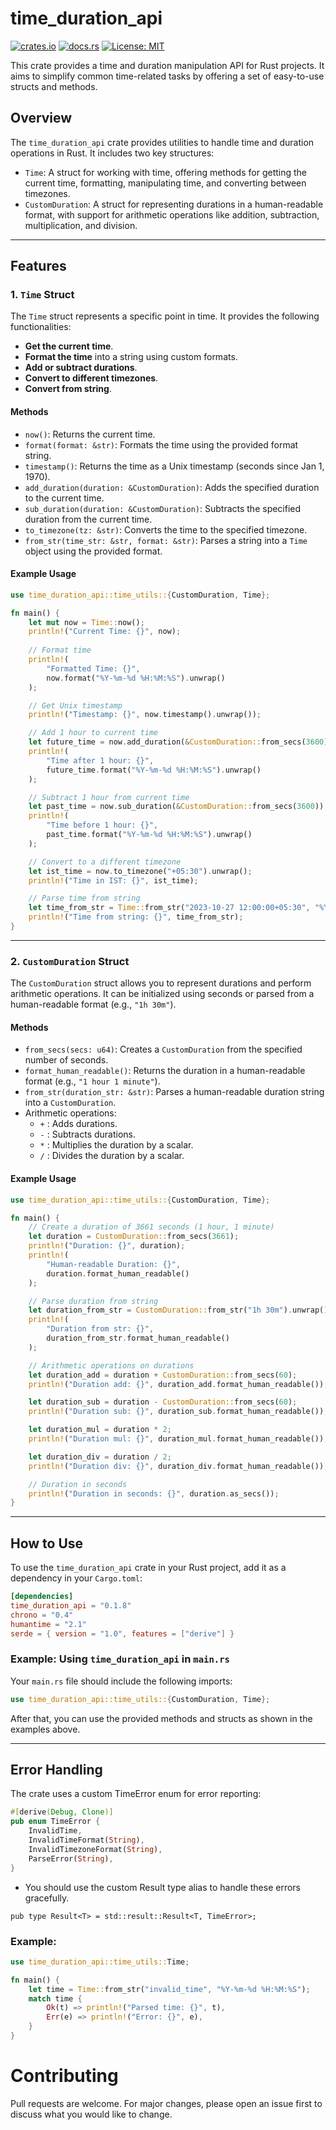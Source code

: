 # time_duration_api 
[![crates.io](https://img.shields.io/crates/v/time_duration_api)](https://crates.io/crates/time_duration_api) [![docs.rs](https://docs.rs/time_duration_api/badge.svg)](https://docs.rs/time_duration_api) [![License: MIT](https://img.shields.io/badge/License-MIT-yellow.svg)](https://opensource.org/licenses/MIT)

This crate provides a time and duration manipulation API for Rust projects. It aims to simplify common time-related tasks by offering a set of easy-to-use structs and methods.


## Overview

The `time_duration_api` crate provides utilities to handle time and duration operations in Rust. It includes two key structures:

- `Time`: A struct for working with time, offering methods for getting the current time, formatting, manipulating time, and converting between timezones.
- `CustomDuration`: A struct for representing durations in a human-readable format, with support for arithmetic operations like addition, subtraction, multiplication, and division.

---

## Features

### 1. `Time` Struct

The `Time` struct represents a specific point in time. It provides the following functionalities:

- **Get the current time**.
- **Format the time** into a string using custom formats.
- **Add or subtract durations**.
- **Convert to different timezones**.
- **Convert from string**.

#### Methods

- `now()`: Returns the current time.
- `format(format: &str)`: Formats the time using the provided format string.
- `timestamp()`: Returns the time as a Unix timestamp (seconds since Jan 1, 1970).
- `add_duration(duration: &CustomDuration)`: Adds the specified duration to the current time.
- `sub_duration(duration: &CustomDuration)`: Subtracts the specified duration from the current time.
- `to_timezone(tz: &str)`: Converts the time to the specified timezone.
- `from_str(time_str: &str, format: &str)`: Parses a string into a `Time` object using the provided format.

#### Example Usage

```rust
use time_duration_api::time_utils::{CustomDuration, Time};

fn main() {
    let mut now = Time::now();
    println!("Current Time: {}", now);
    
    // Format time
    println!(
        "Formatted Time: {}",
        now.format("%Y-%m-%d %H:%M:%S").unwrap()
    );

    // Get Unix timestamp
    println!("Timestamp: {}", now.timestamp().unwrap());

    // Add 1 hour to current time
    let future_time = now.add_duration(&CustomDuration::from_secs(3600));
    println!(
        "Time after 1 hour: {}",
        future_time.format("%Y-%m-%d %H:%M:%S").unwrap()
    );

    // Subtract 1 hour from current time
    let past_time = now.sub_duration(&CustomDuration::from_secs(3600));
    println!(
        "Time before 1 hour: {}",
        past_time.format("%Y-%m-%d %H:%M:%S").unwrap()
    );

    // Convert to a different timezone
    let ist_time = now.to_timezone("+05:30").unwrap();
    println!("Time in IST: {}", ist_time);

    // Parse time from string
    let time_from_str = Time::from_str("2023-10-27 12:00:00+05:30", "%Y-%m-%d %H:%M:%S%z").unwrap();
    println!("Time from string: {}", time_from_str);
}
```

---

### 2. `CustomDuration` Struct

The `CustomDuration` struct allows you to represent durations and perform arithmetic operations. It can be initialized using seconds or parsed from a human-readable format (e.g., `"1h 30m"`).

#### Methods

- `from_secs(secs: u64)`: Creates a `CustomDuration` from the specified number of seconds.
- `format_human_readable()`: Returns the duration in a human-readable format (e.g., `"1 hour 1 minute"`).
- `from_str(duration_str: &str)`: Parses a human-readable duration string into a `CustomDuration`.
- Arithmetic operations:
  - `+` : Adds durations.
  - `-` : Subtracts durations.
  - `*` : Multiplies the duration by a scalar.
  - `/` : Divides the duration by a scalar.

#### Example Usage

```rust
use time_duration_api::time_utils::{CustomDuration, Time};

fn main() {
    // Create a duration of 3661 seconds (1 hour, 1 minute)
    let duration = CustomDuration::from_secs(3661);
    println!("Duration: {}", duration);
    println!(
        "Human-readable Duration: {}",
        duration.format_human_readable()
    );

    // Parse duration from string
    let duration_from_str = CustomDuration::from_str("1h 30m").unwrap();
    println!(
        "Duration from str: {}",
        duration_from_str.format_human_readable()
    );

    // Arithmetic operations on durations
    let duration_add = duration + CustomDuration::from_secs(60);
    println!("Duration add: {}", duration_add.format_human_readable());

    let duration_sub = duration - CustomDuration::from_secs(60);
    println!("Duration sub: {}", duration_sub.format_human_readable());

    let duration_mul = duration * 2;
    println!("Duration mul: {}", duration_mul.format_human_readable());

    let duration_div = duration / 2;
    println!("Duration div: {}", duration_div.format_human_readable());

    // Duration in seconds
    println!("Duration in seconds: {}", duration.as_secs());
}
```

---

## How to Use

To use the `time_duration_api` crate in your Rust project, add it as a dependency in your `Cargo.toml`:

```toml
[dependencies]
time_duration_api = "0.1.8"
chrono = "0.4"
humantime = "2.1"
serde = { version = "1.0", features = ["derive"] }
```

### Example: Using `time_duration_api` in `main.rs`

Your `main.rs` file should include the following imports:

```rust
use time_duration_api::time_utils::{CustomDuration, Time};
```

After that, you can use the provided methods and structs as shown in the examples above.

---
## Error Handling
The crate uses a custom TimeError enum for error reporting:
```rust
#[derive(Debug, Clone)]
pub enum TimeError {
    InvalidTime,
    InvalidTimeFormat(String),
    InvalidTimezoneFormat(String),
    ParseError(String),
}
```

- You should use the custom Result type alias to handle these errors gracefully.
```
pub type Result<T> = std::result::Result<T, TimeError>;
```
### Example:
```rust
use time_duration_api::time_utils::Time;

fn main() {
    let time = Time::from_str("invalid_time", "%Y-%m-%d %H:%M:%S");
    match time {
        Ok(t) => println!("Parsed time: {}", t),
        Err(e) => println!("Error: {}", e),
    }
}
```

# Contributing
Pull requests are welcome. For major changes, please open an issue first to discuss what you would like to change.
